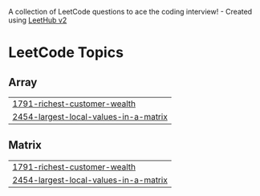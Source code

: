 A collection of LeetCode questions to ace the coding interview! - Created using [LeetHub v2](https://github.com/arunbhardwaj/LeetHub-2.0)
<!---LeetCode Topics Start-->
# LeetCode Topics
## Array
|  |
| ------- |
| [1791-richest-customer-wealth](https://github.com/Sruthirangaraj03/leetcode/tree/master/1791-richest-customer-wealth) |
| [2454-largest-local-values-in-a-matrix](https://github.com/Sruthirangaraj03/leetcode/tree/master/2454-largest-local-values-in-a-matrix) |
## Matrix
|  |
| ------- |
| [1791-richest-customer-wealth](https://github.com/Sruthirangaraj03/leetcode/tree/master/1791-richest-customer-wealth) |
| [2454-largest-local-values-in-a-matrix](https://github.com/Sruthirangaraj03/leetcode/tree/master/2454-largest-local-values-in-a-matrix) |
<!---LeetCode Topics End-->